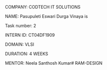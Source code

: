 COMPANY: CODTECH IT SOLUTIONS

NAME: Pasupuleti Eswari Durga Vinaya is 

Task number: 2

INTERN ID: CT04DF1909

DOMAIN: VLSI

DURATION: 4 WEEKS

MENTOR: Neela Santhosh Kumar# RAM-DESIGN
